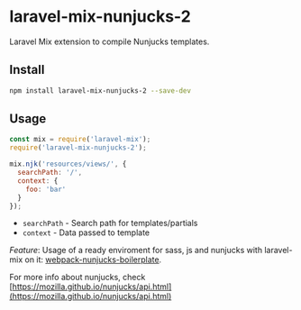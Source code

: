 # laravel-mix-nunjucks-2

Laravel Mix extension to compile Nunjucks templates.

## Install

```bash
npm install laravel-mix-nunjucks-2 --save-dev
```

## Usage

```javascript
const mix = require('laravel-mix');
require('laravel-mix-nunjucks-2');

mix.njk('resources/views/', {
  searchPath: '/',
  context: {
    foo: 'bar'
  }
});
```

* `searchPath` - Search path for templates/partials
* `context` - Data passed to template

*Feature*: Usage of a ready enviroment for sass, js and nunjucks with laravel-mix on it: [webpack-nunjucks-boilerplate](https://github.com/joaopjt/webpack-nunjucks-boilerplate/tree/laravel-mix).

For more info about nunjucks, check [https://mozilla.github.io/nunjucks/api.html](https://mozilla.github.io/nunjucks/api.html)